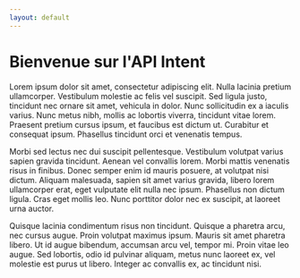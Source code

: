 ```yaml
---
layout: default
---
```


# Bienvenue sur l'API Intent

Lorem ipsum dolor sit amet, consectetur adipiscing elit. Nulla lacinia pretium ullamcorper. Vestibulum molestie ac felis vel suscipit. Sed ligula justo, tincidunt nec ornare sit amet, vehicula in dolor. Nunc sollicitudin ex a iaculis varius. Nunc metus nibh, mollis ac lobortis viverra, tincidunt vitae lorem. Praesent pretium cursus ipsum, et faucibus est dictum ut. Curabitur et consequat ipsum. Phasellus tincidunt orci et venenatis tempus.

Morbi sed lectus nec dui suscipit pellentesque. Vestibulum volutpat varius sapien gravida tincidunt. Aenean vel convallis lorem. Morbi mattis venenatis risus in finibus. Donec semper enim id mauris posuere, at volutpat nisi dictum. Aliquam malesuada, sapien sit amet varius gravida, libero lorem ullamcorper erat, eget vulputate elit nulla nec ipsum. Phasellus non dictum ligula. Cras eget mollis leo. Nunc porttitor dolor nec ex suscipit, at laoreet urna auctor.

Quisque lacinia condimentum risus non tincidunt. Quisque a pharetra arcu, nec cursus augue. Proin volutpat maximus ipsum. Mauris sit amet pharetra libero. Ut id augue bibendum, accumsan arcu vel, tempor mi. Proin vitae leo augue. Sed lobortis, odio id pulvinar aliquam, metus nunc laoreet ex, vel molestie est purus ut libero. Integer ac convallis ex, ac tincidunt nisi.
